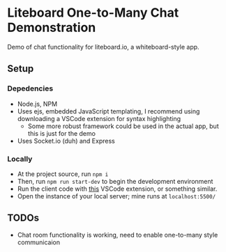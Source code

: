 # Liteboard One-to-Many Chat Demonstration
Demo of chat functionality for liteboard.io, a whiteboard-style app.

## Setup

### Depedencies
- Node.js, NPM
- Uses ejs, embedded JavaScript templating, I recommend using downloading a VSCode extension for syntax highlighting
  - Some more robust framework could be used in the actual app, but this is just for the demo
- Uses Socket.io (duh) and Express

### Locally
- At the project source, run `npm i`
- Then, run `npm run start-dev` to begin the development environment
- Run the client code with [this](https://marketplace.visualstudio.com/items?itemName=ritwickdey.LiveServer) VSCode extension, or something similar. 
- Open the instance of your local server; mine runs at `localhost:5500/`

## TODOs
- Chat room functionality is working, need to enable one-to-many style communicaion
